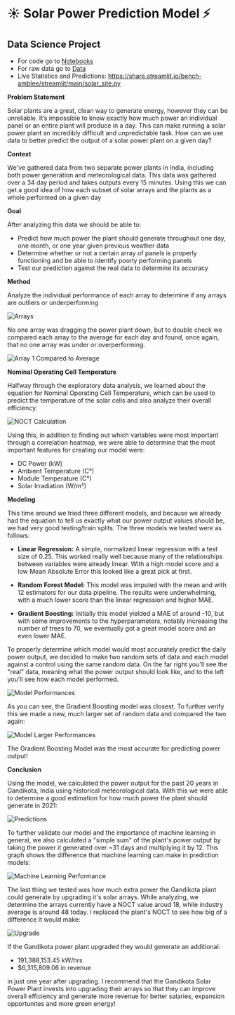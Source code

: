 # ☀️ Solar Power Prediction Model ⚡️
## Data Science Project
- For code go to [Notebooks](/notebooks)
- For raw data go to [Data](/Data)
- Live Statistics and Predictions: https://share.streamlit.io/bench-amblee/streamlit/main/solar_site.py

**Problem Statement**   

Solar plants are a great, clean way to generate energy, however they can be unreliable. It’s impossible to know exactly how much power an individual panel or an entire plant will produce in a day. This can make running a solar power plant an incredibly difficult and unpredictable task. How can we use data to better predict the output of a solar power plant on a given day? 

**Context**     

We've gathered data from two separate power plants in India, including both power generation and meteorological data. This data was gathered over a 34 day period and takes outputs every 15 minutes. Using this we can get a good idea of how each subset of solar arrays and the plants as a whole performed on a given day

**Goal**

After analyzing this data we should be able to: 
- Predict how much power the plant should generate throughout one day, one month, or one year given previous weather data
- Determine whether or not a certain array of panels is properly functioning and be able to identify poorly performing panels
- Test our prediction against the real data to determine its accuracy


**Method**

Analyze the individual performance of each array to determine if any arrays are outliers or underperforming

![Arrays](/images/arrays_ind.JPG)    

No one array was dragging the power plant down, but to double check we compared each array to the average for each day and found, once again, that no one array was under or overperforming.   

![Array 1 Compared to Average](images/array_v_average.JPG)    

**Nominal Operating Cell Temperature**    

Halfway through the exploratory data analysis, we learned about the equation for Nominal Operating Cell Temperature, which can be used to predict the temperature of the solar cells and also analyze their overall efficiency.

![NOCT Calculation](images/NOCT_calculation.JPG)

Using this, in addition to finding out which variables were most important through a correlation heatmap, we were able to determine that the most important features for creating our model were:

- DC Power (kW)
- Ambient Temperature (C°)
- Module Temperature (C°)
- Solar Irradiation (W/m²)

**Modeling**

This time around we tried three different models, and because we already had the equation to tell us exactly what our power output values should be, we had very good testing/train splits. The three models we tested were as follows:

- **Linear Regression:** A simple, normalized linear regression with a test size of 0.25. This worked really well because many of the relationships between variables were already linear. With a high model score and a low Mean Absolute Error this looked like a great pick at first.

- **Random Forest Model:** This model was imputed with the mean and with 12 estimators for our data pipeline. The results were underwhelming, with a much lower score than the linear regression and higher MAE.

- **Gradient Boosting:** Initially this model yielded a MAE of around -10, but with some improvements to the hyperparameters, notably increasing the number of trees to 70, we eventually got a great model score and an even lower MAE.

To properly determine which model would most accurately predict the daily power output, we decided to make two random sets of data and each model against a control using the same random data. On the far right you'll see the "real" data, meaning what the power output should look like, and to the left you'll see how each model performed.

![Model Performances](images/model_test.JPG)

As you can see, the Gradient Boosting model was closest. To further verify this we made a new, much larger set of random data and compared the two again:

![Model Larger Performances](images/model_large.JPG)

The Gradient Boosting Model was the most accurate for predicting power output!

**Conclusion**

Using the model, we calculated the power output for the past 20 years in Gandikota, India using historical meteorological data. With this we were able to determine a good estimation for how much power the plant should generate in 2021: 

![Predictions](images/model_predictions.JPG)

To further validate our model and the importance of machine learning in general, we also calculated a "simple sum" of the plant's power output by taking the power it generated over ~31 days and multiplying it by 12. This graph shows the difference that machine learning can make in prediction models: 

![Machine Learning Performance](images/simple_sum.JPG)

The last thing we tested was how much extra power the Gandikota plant could generate by upgrading it's solar arrays. While analyzing, we determine the arrays currently have a NOCT value aroud 18, while industry average is around 48 today. I replaced the plant's NOCT to see how big of a difference it would make:

![Upgrade](images/upgrade.JPG)

If the Gandikota power plant upgraded they would generate an additional:

- 191,388,153.45 kW/hrs
- $6,315,809.06 in revenue

in just one year after upgrading. I recommend that the Gandikota Solar Power Plant invests into upgrading their arrays so that they can improve overall efficiency and generate more revenue for better salaries, expansion opportunites and more green energy!
